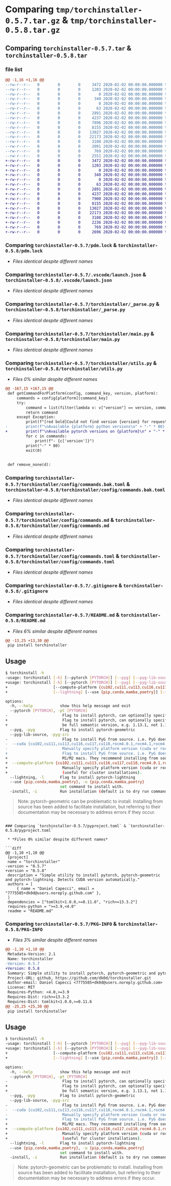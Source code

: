 # Comparing `tmp/torchinstaller-0.5.7.tar.gz` & `tmp/torchinstaller-0.5.8.tar.gz`

## Comparing `torchinstaller-0.5.7.tar` & `torchinstaller-0.5.8.tar`

### file list

```diff
@@ -1,16 +1,16 @@
--rw-r--r--   0        0        0     3472 2020-02-02 00:00:00.000000 torchinstaller-0.5.7/pdm.lock
--rw-r--r--   0        0        0     1203 2020-02-02 00:00:00.000000 torchinstaller-0.5.7/.vscode/launch.json
--rw-r--r--   0        0        0        0 2020-02-02 00:00:00.000000 torchinstaller-0.5.7/tests/__init__.py
--rw-r--r--   0        0        0      340 2020-02-02 00:00:00.000000 torchinstaller-0.5.7/tests/test_config.py
--rw-r--r--   0        0        0        0 2020-02-02 00:00:00.000000 torchinstaller-0.5.7/torchinstaller/__init__.py
--rw-r--r--   0        0        0       63 2020-02-02 00:00:00.000000 torchinstaller-0.5.7/torchinstaller/__main__.py
--rw-r--r--   0        0        0     2891 2020-02-02 00:00:00.000000 torchinstaller-0.5.7/torchinstaller/_parse.py
--rw-r--r--   0        0        0     4237 2020-02-02 00:00:00.000000 torchinstaller-0.5.7/torchinstaller/main.py
--rw-r--r--   0        0        0     7896 2020-02-02 00:00:00.000000 torchinstaller-0.5.7/torchinstaller/utils.py
--rw-r--r--   0        0        0     8155 2020-02-02 00:00:00.000000 torchinstaller-0.5.7/torchinstaller/config/commands.bak.toml
--rw-r--r--   0        0        0    13027 2020-02-02 00:00:00.000000 torchinstaller-0.5.7/torchinstaller/config/commands.md
--rw-r--r--   0        0        0    22173 2020-02-02 00:00:00.000000 torchinstaller-0.5.7/torchinstaller/config/commands.toml
--rw-r--r--   0        0        0     3108 2020-02-02 00:00:00.000000 torchinstaller-0.5.7/.gitignore
--rw-r--r--   0        0        0     2091 2020-02-02 00:00:00.000000 torchinstaller-0.5.7/README.md
--rw-r--r--   0        0        0      769 2020-02-02 00:00:00.000000 torchinstaller-0.5.7/pyproject.toml
--rw-r--r--   0        0        0     2551 2020-02-02 00:00:00.000000 torchinstaller-0.5.7/PKG-INFO
+-rw-r--r--   0        0        0     3472 2020-02-02 00:00:00.000000 torchinstaller-0.5.8/pdm.lock
+-rw-r--r--   0        0        0     1203 2020-02-02 00:00:00.000000 torchinstaller-0.5.8/.vscode/launch.json
+-rw-r--r--   0        0        0        0 2020-02-02 00:00:00.000000 torchinstaller-0.5.8/tests/__init__.py
+-rw-r--r--   0        0        0      340 2020-02-02 00:00:00.000000 torchinstaller-0.5.8/tests/test_config.py
+-rw-r--r--   0        0        0        0 2020-02-02 00:00:00.000000 torchinstaller-0.5.8/torchinstaller/__init__.py
+-rw-r--r--   0        0        0       63 2020-02-02 00:00:00.000000 torchinstaller-0.5.8/torchinstaller/__main__.py
+-rw-r--r--   0        0        0     2891 2020-02-02 00:00:00.000000 torchinstaller-0.5.8/torchinstaller/_parse.py
+-rw-r--r--   0        0        0     4237 2020-02-02 00:00:00.000000 torchinstaller-0.5.8/torchinstaller/main.py
+-rw-r--r--   0        0        0     7900 2020-02-02 00:00:00.000000 torchinstaller-0.5.8/torchinstaller/utils.py
+-rw-r--r--   0        0        0     8155 2020-02-02 00:00:00.000000 torchinstaller-0.5.8/torchinstaller/config/commands.bak.toml
+-rw-r--r--   0        0        0    13027 2020-02-02 00:00:00.000000 torchinstaller-0.5.8/torchinstaller/config/commands.md
+-rw-r--r--   0        0        0    22173 2020-02-02 00:00:00.000000 torchinstaller-0.5.8/torchinstaller/config/commands.toml
+-rw-r--r--   0        0        0     3108 2020-02-02 00:00:00.000000 torchinstaller-0.5.8/.gitignore
+-rw-r--r--   0        0        0     2236 2020-02-02 00:00:00.000000 torchinstaller-0.5.8/README.md
+-rw-r--r--   0        0        0      769 2020-02-02 00:00:00.000000 torchinstaller-0.5.8/pyproject.toml
+-rw-r--r--   0        0        0     2696 2020-02-02 00:00:00.000000 torchinstaller-0.5.8/PKG-INFO
```

### Comparing `torchinstaller-0.5.7/pdm.lock` & `torchinstaller-0.5.8/pdm.lock`

 * *Files identical despite different names*

### Comparing `torchinstaller-0.5.7/.vscode/launch.json` & `torchinstaller-0.5.8/.vscode/launch.json`

 * *Files identical despite different names*

### Comparing `torchinstaller-0.5.7/torchinstaller/_parse.py` & `torchinstaller-0.5.8/torchinstaller/_parse.py`

 * *Files identical despite different names*

### Comparing `torchinstaller-0.5.7/torchinstaller/main.py` & `torchinstaller-0.5.8/torchinstaller/main.py`

 * *Files identical despite different names*

### Comparing `torchinstaller-0.5.7/torchinstaller/utils.py` & `torchinstaller-0.5.8/torchinstaller/utils.py`

 * *Files 0% similar despite different names*

```diff
@@ -167,15 +167,15 @@
 def getCommandForPlatform(config, command_key, version, platform):
     commands = config[platform][command_key]
     try:
         command = list(filter(lambda v: v["version"] == version, commands))[0]
         return command
     except Exception:
         print(f"[red bold]Could not find version {version} for requested platform")
-        print(f"\nAvailable {platform} python versions\n" + "-" * 80)
+        print(f"\nAvailable pytorch versions on {platform}\n" + "-" * 80)
         for c in commands:
             print(f"- {c['version']}")
         print("-" * 80)
         exit(0)
 
 
 def remove_none(d):
```

### Comparing `torchinstaller-0.5.7/torchinstaller/config/commands.bak.toml` & `torchinstaller-0.5.8/torchinstaller/config/commands.bak.toml`

 * *Files identical despite different names*

### Comparing `torchinstaller-0.5.7/torchinstaller/config/commands.md` & `torchinstaller-0.5.8/torchinstaller/config/commands.md`

 * *Files identical despite different names*

### Comparing `torchinstaller-0.5.7/torchinstaller/config/commands.toml` & `torchinstaller-0.5.8/torchinstaller/config/commands.toml`

 * *Files identical despite different names*

### Comparing `torchinstaller-0.5.7/.gitignore` & `torchinstaller-0.5.8/.gitignore`

 * *Files identical despite different names*

### Comparing `torchinstaller-0.5.7/README.md` & `torchinstaller-0.5.8/README.md`

 * *Files 6% similar despite different names*

```diff
@@ -13,25 +13,30 @@
 pip install torchinstaller
 ```
 
 ## Usage
 
 ```bash
 $ torchinstall -h
-usage: torchinstall [-h] [--pytorch [PYTORCH]] [--pyg] [--pyg-lib-source] [--cuda {cu102,cu111,cu113,cu116,cu117,cu118,rocm4.0.1,rocm4.1,rocm4.2,rocm4.5.2,rocm5.1.1,rocm5.2,rocm5.4.2}] [--lightning] [--use {pip,conda,mamba,poetry}] [-install]
+usage: torchinstall [-h] [--pytorch [PYTORCH]] [--pyg] [--pyg-lib-source]
+                    [--compute-platform {cu102,cu111,cu113,cu116,cu117,cu118,rocm4.0.1,rocm4.1,rocm4.2,rocm4.5.2,rocm5.1.1,rocm5.2,rocm5.4.2}]
+                    [--lightning] [--use {pip,conda,mamba,poetry}] [-install]
 
 options:
   -h, --help            show this help message and exit
   --pytorch [PYTORCH], -pt [PYTORCH]
-                        Flag to install pytorch, can optionally specify a desired version. Must be full semantic version, e.g. 1.13.1, not 1.13, or `latest`
+                        Flag to install pytorch, can optionally specify a desired version. Must
+                        be full semantic version, e.g. 1.13.1, not 1.13, defaults to `latest`
   --pyg, -pyg           Flag to install pytorch-geometric
   --pyg-lib-source, -pyg-src
-                        Flag to install PyG from source. i.e. PyG doesn't support wheels for M1/M2 macs. They recommend installing from source
-  --cuda {cu102,cu111,cu113,cu116,cu117,cu118,rocm4.0.1,rocm4.1,rocm4.2,rocm4.5.2,rocm5.1.1,rocm5.2,rocm5.4.2}, -c {cu102,cu111,cu113,cu116,cu117,cu118,rocm4.0.1,rocm4.1,rocm4.2,rocm4.5.2,rocm5.1.1,rocm5.2,rocm5.4.2}
-                        Manually specify platform version (cuda or rocm) instead ofauto-detect (useful for cluster installations).
+                        Flag to install PyG from source. i.e. PyG doesn't support wheels for
+                        M1/M2 macs. They recommend installing from source
+  --compute-platform {cu102,cu111,cu113,cu116,cu117,cu118,rocm4.0.1,rocm4.1,rocm4.2,rocm4.5.2,rocm5.1.1,rocm5.2,rocm5.4.2}, -c {cu102,cu111,cu113,cu116,cu117,cu118,rocm4.0.1,rocm4.1,rocm4.2,rocm4.5.2,rocm5.1.1,rocm5.2,rocm5.4.2}
+                        Manually specify platform version (cuda or rocm) instead ofauto-detect
+                        (useful for cluster installations).
   --lightning, -l       Flag to install pytorch-lightning
   --use {pip,conda,mamba,poetry}, -u {pip,conda,mamba,poetry}
                         set command to install with.
   -install, -i          Run installation (default is to dry run commands)
 ```
 
 > Note: pytorch-geometric can be problematic to install. Installing from source has been added to facilitate installation, but referring to their documentation may be necessary to address errors if they occur.
```

### Comparing `torchinstaller-0.5.7/pyproject.toml` & `torchinstaller-0.5.8/pyproject.toml`

 * *Files 0% similar despite different names*

```diff
@@ -1,10 +1,10 @@
 [project]
 name = "torchinstaller"
-version = "0.5.7"
+version = "0.5.8"
 description = "Simple utility to install pytorch, pytorch-geometric and pytorch-lightning. Detects CUDA version automatically."
 authors = [
     { name = "Daniel Capecci", email = "7775585+dk0d@users.noreply.github.com" },
 ]
 dependencies = ["tomlkit<1.0.0,>=0.11.6", "rich>=13.3.2"]
 requires-python = ">=3.9,<4.0"
 readme = "README.md"
```

### Comparing `torchinstaller-0.5.7/PKG-INFO` & `torchinstaller-0.5.8/PKG-INFO`

 * *Files 3% similar despite different names*

```diff
@@ -1,10 +1,10 @@
 Metadata-Version: 2.1
 Name: torchinstaller
-Version: 0.5.7
+Version: 0.5.8
 Summary: Simple utility to install pytorch, pytorch-geometric and pytorch-lightning. Detects CUDA version automatically.
 Project-URL: github, https://github.com/dk0d/torchinstaller.git
 Author-email: Daniel Capecci <7775585+dk0d@users.noreply.github.com>
 License: MIT
 Requires-Python: <4.0,>=3.9
 Requires-Dist: rich>=13.3.2
 Requires-Dist: tomlkit<1.0.0,>=0.11.6
@@ -25,25 +25,30 @@
 pip install torchinstaller
 ```
 
 ## Usage
 
 ```bash
 $ torchinstall -h
-usage: torchinstall [-h] [--pytorch [PYTORCH]] [--pyg] [--pyg-lib-source] [--cuda {cu102,cu111,cu113,cu116,cu117,cu118,rocm4.0.1,rocm4.1,rocm4.2,rocm4.5.2,rocm5.1.1,rocm5.2,rocm5.4.2}] [--lightning] [--use {pip,conda,mamba,poetry}] [-install]
+usage: torchinstall [-h] [--pytorch [PYTORCH]] [--pyg] [--pyg-lib-source]
+                    [--compute-platform {cu102,cu111,cu113,cu116,cu117,cu118,rocm4.0.1,rocm4.1,rocm4.2,rocm4.5.2,rocm5.1.1,rocm5.2,rocm5.4.2}]
+                    [--lightning] [--use {pip,conda,mamba,poetry}] [-install]
 
 options:
   -h, --help            show this help message and exit
   --pytorch [PYTORCH], -pt [PYTORCH]
-                        Flag to install pytorch, can optionally specify a desired version. Must be full semantic version, e.g. 1.13.1, not 1.13, or `latest`
+                        Flag to install pytorch, can optionally specify a desired version. Must
+                        be full semantic version, e.g. 1.13.1, not 1.13, defaults to `latest`
   --pyg, -pyg           Flag to install pytorch-geometric
   --pyg-lib-source, -pyg-src
-                        Flag to install PyG from source. i.e. PyG doesn't support wheels for M1/M2 macs. They recommend installing from source
-  --cuda {cu102,cu111,cu113,cu116,cu117,cu118,rocm4.0.1,rocm4.1,rocm4.2,rocm4.5.2,rocm5.1.1,rocm5.2,rocm5.4.2}, -c {cu102,cu111,cu113,cu116,cu117,cu118,rocm4.0.1,rocm4.1,rocm4.2,rocm4.5.2,rocm5.1.1,rocm5.2,rocm5.4.2}
-                        Manually specify platform version (cuda or rocm) instead ofauto-detect (useful for cluster installations).
+                        Flag to install PyG from source. i.e. PyG doesn't support wheels for
+                        M1/M2 macs. They recommend installing from source
+  --compute-platform {cu102,cu111,cu113,cu116,cu117,cu118,rocm4.0.1,rocm4.1,rocm4.2,rocm4.5.2,rocm5.1.1,rocm5.2,rocm5.4.2}, -c {cu102,cu111,cu113,cu116,cu117,cu118,rocm4.0.1,rocm4.1,rocm4.2,rocm4.5.2,rocm5.1.1,rocm5.2,rocm5.4.2}
+                        Manually specify platform version (cuda or rocm) instead ofauto-detect
+                        (useful for cluster installations).
   --lightning, -l       Flag to install pytorch-lightning
   --use {pip,conda,mamba,poetry}, -u {pip,conda,mamba,poetry}
                         set command to install with.
   -install, -i          Run installation (default is to dry run commands)
 ```
 
 > Note: pytorch-geometric can be problematic to install. Installing from source has been added to facilitate installation, but referring to their documentation may be necessary to address errors if they occur.
```

